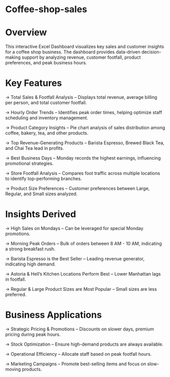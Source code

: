 # Coffee-shop-sales
# Overview
This interactive Excel Dashboard visualizes key sales and customer insights for a coffee shop business. The dashboard provides data-driven decision-making support by analyzing revenue, customer footfall, product preferences, and peak business hours.

# Key Features
-> Total Sales & Footfall Analysis – Displays total revenue, average billing per person, and total customer footfall.

-> Hourly Order Trends – Identifies peak order times, helping optimize staff scheduling and inventory management.

-> Product Category Insights – Pie chart analysis of sales distribution among coffee, bakery, tea, and other products.

-> Top Revenue-Generating Products – Barista Espresso, Brewed Black Tea, and Chai Tea lead in profits.

-> Best Business Days – Monday records the highest earnings, influencing promotional strategies.

-> Store Footfall Analysis – Compares foot traffic across multiple locations to identify top-performing branches.

-> Product Size Preferences – Customer preferences between Large, Regular, and Small sizes analyzed.

# Insights Derived
-> High Sales on Mondays – Can be leveraged for special Monday promotions.

-> Morning Peak Orders – Bulk of orders between 8 AM - 10 AM, indicating a strong breakfast rush.

-> Barista Espresso is the Best Seller – Leading revenue generator, indicating high demand.

-> Astoria & Hell’s Kitchen Locations Perform Best – Lower Manhattan lags in footfall.

-> Regular & Large Product Sizes are Most Popular – Small sizes are less preferred.

# Business Applications
-> Strategic Pricing & Promotions – Discounts on slower days, premium pricing during peak hours.

-> Stock Optimization – Ensure high-demand products are always available.

-> Operational Efficiency – Allocate staff based on peak footfall hours.

-> Marketing Campaigns – Promote best-selling items and focus on slow-moving products.


